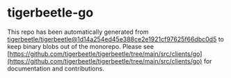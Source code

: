 # tigerbeetle-go
This repo has been automatically generated from [tigerbeetle/tigerbeetle@1d14a254ed45e388ce2e1921cf97625f66dbc0d5](https://github.com/tigerbeetle/tigerbeetle/commit/1d14a254ed45e388ce2e1921cf97625f66dbc0d5) to keep binary blobs out of the monorepo. Please see [https://github.com/tigerbeetle/tigerbeetle/tree/main/src/clients/go](https://github.com/tigerbeetle/tigerbeetle/tree/main/src/clients/go) for documentation and contributions.
